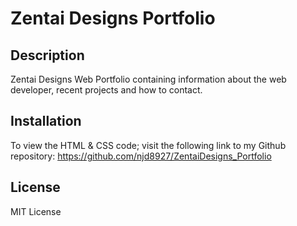 # Zentai Designs Portfolio

## Description

Zentai Designs Web Portfolio containing information about the web developer, recent projects and how to contact.

## Installation

To view the HTML & CSS code; visit the following link to my Github repository: https://github.com/njd8927/ZentaiDesigns_Portfolio

## License

MIT License